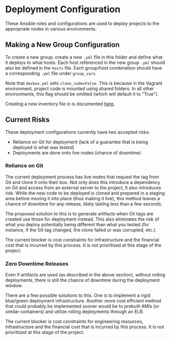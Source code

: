 # Deployment Configuration

These Ansible roles and configurations are used to deploy projects to the appropriate nodes in various environments.

## Making a New Group Configuration

To create a new group, create a new `.yml` file in this folder and define what it deploys to what hosts. Each host
referenced in the new group `.yml` should also be defined in the `hosts` file. Each group/host combination should have
a corresponding `.yml` file under `group_vars`.

Note that `devbox.yml` sets `clone_code=False`. This is because in the Vagrant environment, project code is mounted
using shared folders. In all other environments, this flag should be omitted (which will default it to "True").

Creating a new inventory file in is documented [here](group_vars).

## Current Risks

These deployment configurations currently have two accepted risks:

* Reliance on Git for deployment (lack of a guarantee that is being deployed is what was tested)
* Deployments are done onto live nodes (chance of downtime)

### Reliance on Git

The current deployment process has live nodes that request the tag from Git and clone it onto their box. Not only does this
introduce a dependency on Git and access from an external server to the project, it also introduces risk. While the new
code to be deployed is cloned and prepared in a staging area before moving it into place (thus making it live), this
method leaves a chance of downtime for any release, likely lasting less than a few seconds.

The proposed solution to this is to generate artifacts when Git tags are created use those for deployment instead. This
also eliminates the risk of what you deploy potentially being different than what you tested (for instance, if the Git
tag changed, the clone failed or was corrupted, etc.).

The current blocker is cost constraints for infrastructure and the financial cost that is incurred by this
process. It is not prioritized at this stage of the project.

### Zero Downtime Releases

Even if artifacts are used (as described in the above section), without rolling deployments, there is still the chance
of downtime during the deployment window.

There are a few possible solutions to this. One is to implement a rigid blue/green deployment infrastructure. Another
more cost efficient method that could probably be implemented sooner would be to prebuilt AMIs (or similar containers)
and utilize rolling deployments through an ELB. 

The current blocker is cost constraints for engineering resources, infrastructure and the financial cost that is
incurred by this process. It is not prioritized at this stage of the project.
